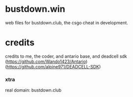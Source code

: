# bustdown.win
web files for bustdown.club, the csgo cheat in development.

# credits
credits to me, the coder, and antario base, and deadcell sdk 
(https://github.com/Wando1423/Antario)
(https://github.com/alpine971/DEADCELL-SDK)
### xtra
real domain: bustdown.club
